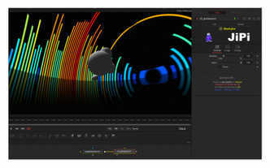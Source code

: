 

<!-- +++ DO NOT REMOVE THIS COMMENT +++ DO NOT ADD OR EDIT ANY TEXT BEFORE THIS LINE +++ IT WOULD BE A REALLY BAD IDEA +++ -->

[![Thumbnail](JamSession_screenshot.png)](https://www.shadertoy.com/view/XdsyW4 "View on Shadertoy.com")

<!-- +++ DO NOT REMOVE THIS COMMENT +++ DO NOT EDIT ANY TEXT THAT COMES AFTER THIS LINE +++ TRUST ME: JUST DON'T DO IT +++ -->

